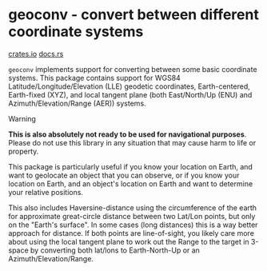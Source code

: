 # geoconv - convert between different coordinate systems

[crates.io](https://crates.io/crates/geoconv)
[docs.rs](https://docs.rs/geoconv/latest/geoconv/)

`geoconv` implements support for converting between some basic coordinate
systems. This package contains support for WGS84
Latitude/Longitude/Elevation (LLE) geodetic coordinates, Earth-centered,
Earth-fixed (XYZ), and local tangent plane (both East/North/Up (ENU)
and Azimuth/Elevation/Range (AER)) systems.

> [!WARNING]
> **This is also absolutely not ready to be used for navigational purposes**.
> Please do not use this library in any situation that may cause harm to life or property.

This package is particularly useful if you know your location on Earth,
and want to geolocate an object that you can observe, or if you know your
location on Earth, and an object's location on Earth and want to determine
your relative positions.

This also includes Haversine-distance using the circumference of the earth
for approximate great-circle distance between two Lat/Lon points, but only
on the "Earth's surface". In some cases (long distances) this is a way
better approach for distance. If both points are line-of-sight, you likely
care more about using the local tangent plane to work out the Range
to the target in 3-space by converting both lat/lons to Earth-North-Up or
an Azimuth/Elevation/Range.
